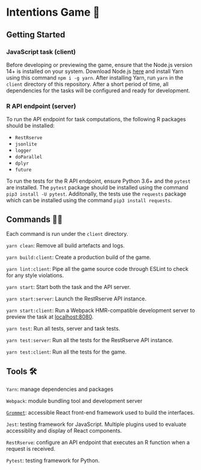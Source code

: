 # Intentions Game 🧠

## Getting Started

### JavaScript task (client)

Before developing or previewing the game, ensure that the Node.js version 14+ is installed on your system. Download Node.js [here](https://nodejs.org/en/) and install Yarn using this command `npm i -g yarn`. After installing Yarn, run `yarn` in the `client` directory of this repository. After a short period of time, all dependencies for the tasks will be configured and ready for development.

### R API endpoint (server)

To run the API endpoint for task computations, the following R packages should be installed:

- `RestRserve`
- `jsonlite`
- `logger`
- `doParallel`
- `dplyr`
- `future`

To run the tests for the R API endpoint, ensure Python 3.6+ and the `pytest` are installed. The `pytest` package should be installed using the command `pip3 install -U pytest`. Additonally, the tests use the `requests` package which can be installed using the command `pip3 install requests`.

## Commands 👨‍💻

Each command is run under the `client` directory.

`yarn clean`: Remove all build artefacts and logs.

`yarn build:client`: Create a production build of the game.

`yarn lint:client`: Pipe all the game source code through ESLint to check for any style violations.

`yarn start`: Start both the task and the API server.

`yarn start:server`: Launch the RestRserve API instance.

`yarn start:client`: Run a Webpack HMR-compatible development server to preview the task at [localhost:8080](http://localhost:8080).

`yarn test`: Run all tests, server and task tests.

`yarn test:server`: Run all the tests for the RestRserve API instance.

`yarn test:client`: Run all the tests for the game.

## Tools 🛠

`Yarn`: manage dependencies and packages

`Webpack`: module bundling tool and development server

[`Grommet`](https://v2.grommet.io/): accessible React front-end framework used to build the interfaces.

`Jest`: testing framework for JavaScript. Multiple plugins used to evaluate accessiblity and display of React components.

`RestRserve`: configure an API endpoint that executes an R function when a request is received.

`Pytest`: testing framework for Python.
